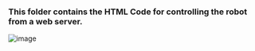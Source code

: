 ### This folder contains the HTML Code for controlling the robot from a web server.

![image](https://user-images.githubusercontent.com/58645688/150634791-3a695094-6755-4fbf-a524-6b156c06f836.png)
